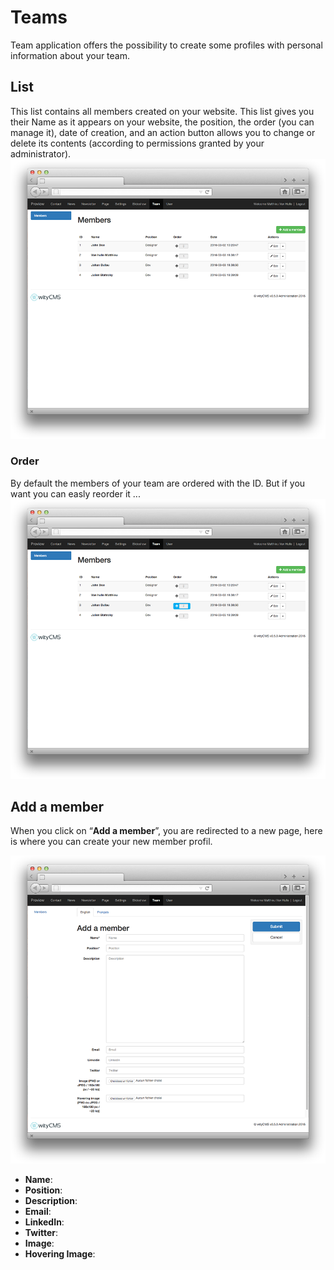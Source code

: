 # Teams

Team application offers the possibility to create some profiles with personal information about your team. 

## List

This list contains all members created on your website. This list gives you their Name as it appears on your website, the position, the order (you can manage it), date of creation, and an action button allows you to change or delete its contents (according to permissions granted by your administrator).
![](team-01.png)
### Order

By default the members of your team are ordered with the ID. But if you want you can easly reorder it ...
![](team-03.png)

## Add a member

When you click on “**Add a member**”, you are redirected to a new page, here is where you can create your new member profil.

![](team-02.png)

* **Name**:
* **Position**:
* **Description**:
* **Email**:
* **LinkedIn**:
* **Twitter**:
* **Image**:
* **Hovering Image**:
 

 
